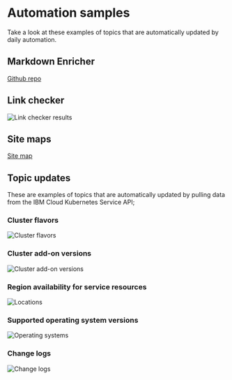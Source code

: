 # Automation samples

Take a look at these examples of topics that are automatically updated by daily automation.


## Markdown Enricher

[Github repo](https://github.com/IBM/md-enricher-for-cicd)


## Link checker

![Link checker results](images/link-checker.png)


## Site maps

[Site map](https://cloud.ibm.com/docs/instructlab?topic=instructlab-sitemap&interface=ui)


## Topic updates

These are examples of topics that are automatically updated by pulling data from the IBM Cloud Kubernetes Service API;

### Cluster flavors

![Cluster flavors](images/cluster-flavors.jpg)

### Cluster add-on versions

![Cluster add-on versions](images/add-on-versions.jpg)

### Region availability for service resources

![Locations](images/locations.png)

### Supported operating system versions

![Operating systems](images/os.jpg)


### Change logs

![Change logs](images/changelogs.jpg)
